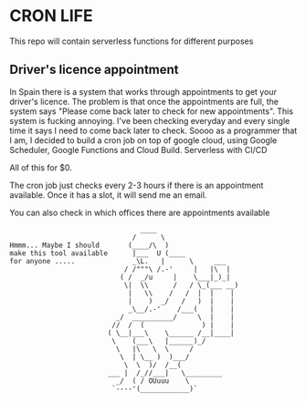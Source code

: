 # CRON LIFE

This repo will contain serverless functions for different purposes

## Driver's licence appointment
In Spain there is a system that works through appointments to get your driver's licence. The problem is that once the appointments are full, the system says "Please come back later to check for new appointments". This system is fucking annoying. I've been checking everyday and every single time it says I need to come back later to check. Soooo as a programmer that I am, I decided to build a cron job on top of google cloud, using Google Scheduler, Google Functions and Cloud Build. Serverless with CI/CD

All of this for $0. 

The cron job just checks every 2-3 hours if there is an appointment available. Once it has a slot, it will send me an email. 

You can also check in which offices there are appointments available

```
                                ____
                              /      \
Hmmm... Maybe I should       (____/\  )
make this tool available      |___  U (____
for anyone .....              _\L.   |      \     ___
                            / /"""\ /.-'     |   |\  |
                           ( /  _/u     |    \___|_)_|
                            \|  \\      /   / \_(___ __)
                             |   \\    /   /  |  |    |
                             |    )  _/   /   )  |    |
                             _\__/.-'    /___(   |    |
                          _/  __________/     \  |    |
                         //  /  (              ) |    |
                        ( \__|___\    \______ /__|____|
                         \    (___\   |______)_/
                          \   |\   \  \     /
                           \  | \__ )  )___/
                            \  \  )/  /__(
                        ___ |  /_//___|   \_________
                          _/  ( / OUuuu    \
                         `----'(____________)`
```
